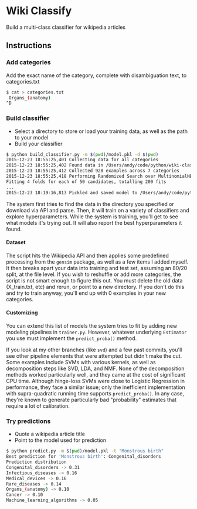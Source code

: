 # Wiki Classify

Build a multi-class classifier for wikipedia articles 

## Instructions

### Add categories
Add the exact name of the category, complete with disambiguation text, to categories.txt

```bash
$ cat > categories.txt
 Organs_(anatomy)
^D
```

### Build classifier

* Select a directory to store or load your training data, as well as the path to your model
* Build your classifier

```bash
$ python build_classifier.py -m $(pwd)/model.pkl -d $(pwd)
2015-12-23 18:55:25,401 Collecting data for all categories
2015-12-23 18:55:25,402 Found data in /Users/andy/code/python/wiki-classify:
2015-12-23 18:55:25,412 Collected 928 examples across 7 categories
2015-12-23 18:55:25,418 Performing Randomized Search over MultinomialNB Parameters
Fitting 4 folds for each of 50 candidates, totalling 200 fits
...
2015-12-23 18:19:16,813 Pickled and saved model to /Users/andy/code/python/wiki-classify/model.pkl
```

The system first tries to find the data in the directory you specified or download via API and parse.
Then, it will train on a variety of classifiers and explore hyperparameters.
While the system is training, you'll get to see what models it's trying out.
It will also report the best hyperparameters it found.

#### Dataset

The script hits the Wikipedia API and then applies some predefined processing from the `gensim` package, as well as a few items I added myself.
It then breaks apart your data into training and test set, assuming an 80/20 split, at the file level.
If you wish to reshuffle or add more categories, the script is not smart enough to figure this out.
You must delete the old data (X_train.txt, etc) and rerun, or point to a new directory.
If you don't do this and try to train anyway, you'll end up with 0 examples in your new categories.

#### Customizing

You can extend this list of models the system tries to fit by adding new modeling pipelines in `trainer.py`.
However, whatever underlying `Estimator` you use must implement the `predict_proba()` method.

If you look at my other branches (like `svd`) and a few past commits, you'll see other pipeline elements that were attempted but didn't make the cut.
Some examples include SVMs with various kernels, as well as decomposition steps like SVD, LDA, and NMF.
None of the decomposition methods worked particularly well, and they came at the cost of significant CPU time.
Although hinge-loss SVMs were close to Logistic Regression in performance, they face a similar issue; only the inefficient implementation with supra-quadratic running time supports `predict_proba()`. In any case, they're known to generate particularly bad "probability" estimates that require a lot of calibration.

### Try predictions

* Quote a wikipedia article title
* Point to the model used for prediction

```bash
$ python predict.py -m $(pwd)/model.pkl -t "Monstrous birth"
Best prediction for 'Monstrous birth': Congenital_disorders
Prediction distribution
Congenital_disorders -> 0.31
Infectious_diseases -> 0.16
Medical_devices -> 0.16
Rare_diseases -> 0.14
Organs_(anatomy) -> 0.10
Cancer -> 0.10
Machine_learning_algorithms -> 0.05
```

